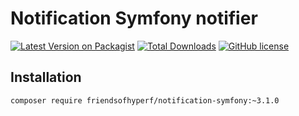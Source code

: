 # Notification Symfony notifier

[![Latest Version on Packagist](https://img.shields.io/packagist/v/friendsofhyperf/notification-symfony.svg?style=flat-square)](https://packagist.org/packages/friendsofhyperf/notification-symfony)
[![Total Downloads](https://img.shields.io/packagist/dt/friendsofhyperf/notification-symfony.svg?style=flat-square)](https://packagist.org/packages/friendsofhyperf/notification-symfony)
[![GitHub license](https://img.shields.io/github/license/friendsofhyperf/notification-symfony)](https://github.com/friendsofhyperf/notification-symfony)

## Installation

```shell
composer require friendsofhyperf/notification-symfony:~3.1.0
```
